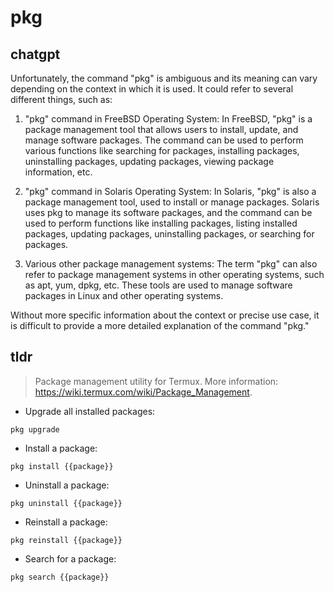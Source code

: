 # pkg 
## chatgpt 
Unfortunately, the command "pkg" is ambiguous and its meaning can vary depending on the context in which it is used. It could refer to several different things, such as:

1. "pkg" command in FreeBSD Operating System: In FreeBSD, "pkg" is a package management tool that allows users to install, update, and manage software packages. The command can be used to perform various functions like searching for packages, installing packages, uninstalling packages, updating packages, viewing package information, etc.

2. "pkg" command in Solaris Operating System: In Solaris, "pkg" is also a package management tool, used to install or manage packages. Solaris uses pkg to manage its software packages, and the command can be used to perform functions like installing packages, listing installed packages, updating packages, uninstalling packages, or searching for packages.

3. Various other package management systems: The term "pkg" can also refer to package management systems in other operating systems, such as apt, yum, dpkg, etc. These tools are used to manage software packages in Linux and other operating systems.

Without more specific information about the context or precise use case, it is difficult to provide a more detailed explanation of the command "pkg." 

## tldr 
 
> Package management utility for Termux.
> More information: <https://wiki.termux.com/wiki/Package_Management>.

- Upgrade all installed packages:

`pkg upgrade`

- Install a package:

`pkg install {{package}}`

- Uninstall a package:

`pkg uninstall {{package}}`

- Reinstall a package:

`pkg reinstall {{package}}`

- Search for a package:

`pkg search {{package}}`
